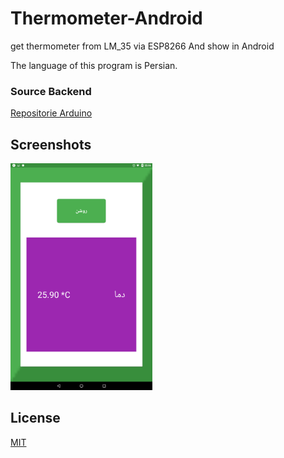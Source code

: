 # Thermometer-Android
get thermometer from LM_35 via ESP8266 And show in Android

The language of this program is Persian.

### Source Backend
<a href="https://github.com/mbfakourii/Thermometer-Arduino">Repositorie Arduino</a>

## Screenshots
<img src="https://github.com/mbfakourii/Thermometer-Android/blob/master/Screenshots/Screenshot_20201011-225633.png" width="45%"></img>

## License

[MIT](https://choosealicense.com/licenses/mit/)
